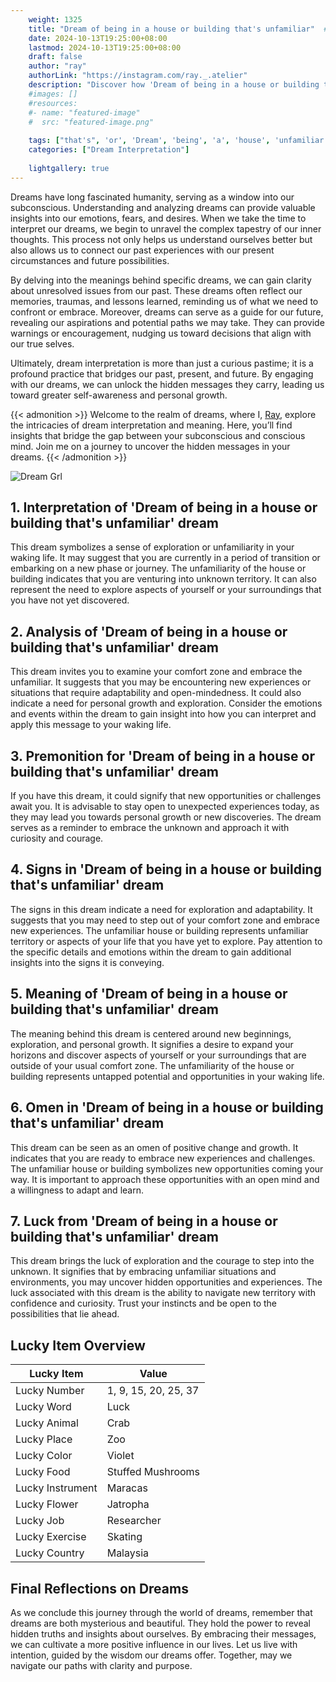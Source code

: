 ```yaml
---
    weight: 1325
    title: "Dream of being in a house or building that's unfamiliar"  # Assuming 'title' column exists
    date: 2024-10-13T19:25:00+08:00
    lastmod: 2024-10-13T19:25:00+08:00
    draft: false
    author: "ray"
    authorLink: "https://instagram.com/ray._.atelier"
    description: "Discover how 'Dream of being in a house or building that's unfamiliar' can interpret your future and uncover its significant meanings in your life."
    #images: []
    #resources:
    #- name: "featured-image"
    #  src: "featured-image.png"
    
    tags: ["that's", 'or', 'Dream', 'being', 'a', 'house', 'unfamiliar', 'in', 'of', 'building']
    categories: ["Dream Interpretation"]
    
    lightgallery: true
---
```

    
Dreams have long fascinated humanity, serving as a window into our subconscious. Understanding and analyzing dreams can provide valuable insights into our emotions, fears, and desires. When we take the time to interpret our dreams, we begin to unravel the complex tapestry of our inner thoughts. This process not only helps us understand ourselves better but also allows us to connect our past experiences with our present circumstances and future possibilities.

By delving into the meanings behind specific dreams, we can gain clarity about unresolved issues from our past. These dreams often reflect our memories, traumas, and lessons learned, reminding us of what we need to confront or embrace. Moreover, dreams can serve as a guide for our future, revealing our aspirations and potential paths we may take. They can provide warnings or encouragement, nudging us toward decisions that align with our true selves.

Ultimately, dream interpretation is more than just a curious pastime; it is a profound practice that bridges our past, present, and future. By engaging with our dreams, we can unlock the hidden messages they carry, leading us toward greater self-awareness and personal growth.

{{< admonition >}}
Welcome to the realm of dreams, where I, [Ray](https://instagram.com/ray._.atelier), explore the intricacies of dream interpretation and meaning. Here, you’ll find insights that bridge the gap between your subconscious and conscious mind. Join me on a journey to uncover the hidden messages in your dreams.
{{< /admonition >}}

![Dream Grl](https://cdn.pixabay.com/photo/2017/11/02/03/35/gothic-2910057_1280.jpg "Dream Grl")

## 1. Interpretation of 'Dream of being in a house or building that's unfamiliar' dream
 This dream symbolizes a sense of exploration or unfamiliarity in your waking life. It may suggest that you are currently in a period of transition or embarking on a new phase or journey. The unfamiliarity of the house or building indicates that you are venturing into unknown territory. It can also represent the need to explore aspects of yourself or your surroundings that you have not yet discovered.

## 2. Analysis of 'Dream of being in a house or building that's unfamiliar' dream
 This dream invites you to examine your comfort zone and embrace the unfamiliar. It suggests that you may be encountering new experiences or situations that require adaptability and open-mindedness. It could also indicate a need for personal growth and exploration. Consider the emotions and events within the dream to gain insight into how you can interpret and apply this message to your waking life.

## 3. Premonition for 'Dream of being in a house or building that's unfamiliar' dream
 If you have this dream, it could signify that new opportunities or challenges await you. It is advisable to stay open to unexpected experiences today, as they may lead you towards personal growth or new discoveries. The dream serves as a reminder to embrace the unknown and approach it with curiosity and courage.

## 4. Signs in 'Dream of being in a house or building that's unfamiliar' dream
 The signs in this dream indicate a need for exploration and adaptability. It suggests that you may need to step out of your comfort zone and embrace new experiences. The unfamiliar house or building represents unfamiliar territory or aspects of your life that you have yet to explore. Pay attention to the specific details and emotions within the dream to gain additional insights into the signs it is conveying.

## 5. Meaning of 'Dream of being in a house or building that's unfamiliar' dream
 The meaning behind this dream is centered around new beginnings, exploration, and personal growth. It signifies a desire to expand your horizons and discover aspects of yourself or your surroundings that are outside of your usual comfort zone. The unfamiliarity of the house or building represents untapped potential and opportunities in your waking life.

## 6. Omen in 'Dream of being in a house or building that's unfamiliar' dream
 This dream can be seen as an omen of positive change and growth. It indicates that you are ready to embrace new experiences and challenges. The unfamiliar house or building symbolizes new opportunities coming your way. It is important to approach these opportunities with an open mind and a willingness to adapt and learn.

## 7. Luck from 'Dream of being in a house or building that's unfamiliar' dream
 This dream brings the luck of exploration and the courage to step into the unknown. It signifies that by embracing unfamiliar situations and environments, you may uncover hidden opportunities and experiences. The luck associated with this dream is the ability to navigate new territory with confidence and curiosity. Trust your instincts and be open to the possibilities that lie ahead.

## Lucky Item Overview
| Lucky Item          | Value              |
|---------------|--------------------|
| Lucky Number        | 1, 9, 15, 20, 25, 37  |
| Lucky Word          | Luck |
| Lucky Animal        | Crab |
| Lucky Place         | Zoo     |
| Lucky Color         | Violet     |
| Lucky Food          | Stuffed Mushrooms      |
| Lucky Instrument    | Maracas |
| Lucky Flower        | Jatropha    |
| Lucky Job           | Researcher       |
| Lucky Exercise      | Skating  |
| Lucky Country       | Malaysia    |


##  Final Reflections on Dreams

As we conclude this journey through the world of dreams, remember that dreams are both mysterious and beautiful. They hold the power to reveal hidden truths and insights about ourselves. By embracing their messages, we can cultivate a more positive influence in our lives. Let us live with intention, guided by the wisdom our dreams offer. Together, may we navigate our paths with clarity and purpose.
